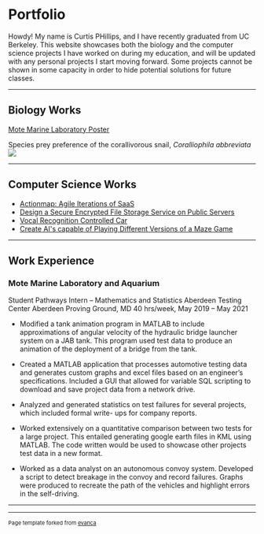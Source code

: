 # Portfolio

Howdy! My name is Curtis PHillips, and I have recently graduated from UC Berkeley. This website showcases both the biology and the computer science projects I have worked on during my education, and will be updated with any personal projects I start moving forward. Some projects cannot be shown in some capacity in order to hide potential solutions for future classes.

---

## Biology Works

[Mote Marine Laboratory Poster](https://imgur.com/xQoTsk2)

Species prey preference of the corallivorous snail, _Coralliophila abbreviata_
<img src="images/MOTE.jpg?raw=true"/>

---

## Computer Science Works

- [Actionmap: Agile Iterations of SaaS](./agile_page)
- [Design a Secure Encrypted File Storage Service on Public Servers](./enc_page)
- [Vocal Recognition Controlled Car](./car_page)
- [Create AI's capable of Playing Different Versions of a Maze Game](./ai_page)

---

## Work Experience

### Mote Marine Laboratory and Aquarium

Student Pathways Intern – Mathematics and Statistics
Aberdeen Testing Center
Aberdeen Proving Ground, MD
40 hrs/week, May 2019 – May 2021
- Modified a tank animation program in MATLAB to include approximations of angular velocity of the
hydraulic bridge launcher system on a JAB tank. This program used test data to produce an animation
of the deployment of a bridge from the tank.
- Created a MATLAB application that processes automotive testing data and generates custom graphs
and excel files based on an engineer’s specifications. Included a GUI that allowed for variable SQL
scripting to download and save project data from a network drive.

- Analyzed and generated statistics on test failures for several projects, which included formal write-
ups for company reports.

- Worked extensively on a quantitative comparison between two tests for a large project. This entailed
generating google earth files in KML using MATLAB. The code written would be used to showcase
other projects test data in a new format.
- Worked as a data analyst on an autonomous convoy system. Developed a script to detect breakage in
the convoy and record failures. Graphs were produced to recreate the path of the vehicles and
highlight errors in the self-driving.

---




---
<p style="font-size:11px">Page template forked from <a href="https://github.com/evanca/quick-portfolio">evanca</a></p>
<!-- Remove above link if you don't want to attibute -->

